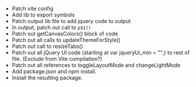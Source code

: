 - Patch vite config
- Add lib to export symbols
- Patch output lib file to add jquery code to output
- In output, patch out call to `p$1()`
- Patch out getCanvasColors() block of code
- Patch out all calls to updateThemeForStyle()
- Patch out call to resizeTabs()
- Patch out all jQuery UI code (starting at var jqueryUi_min = "";) to rest of file. (Exclude from Vite compilation?)
- Patch out all references to toggleLayoutMode and changeLightMode
- Add package.json and npm install.
- Install the resulting package.